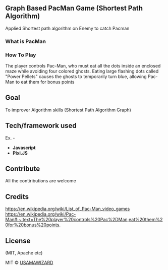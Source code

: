 ## Graph Based PacMan Game (Shortest Path Algorithm)
Applied Shortest path algorithm on Enemy to catch Pacman 

### What is PacMan

### How To Play
The player controls Pac-Man, who must eat all the dots inside an enclosed maze while avoiding four colored ghosts. Eating large flashing dots called "Power Pellets" causes the ghosts to temporarily turn blue, allowing Pac-Man to eat them for bonus points

## Goal 
To improver Algorithm skills (Shortest Path Algorithm Graph)

## Tech/framework used
Ex. -
<ul>
<li><b>Javascript</b></li>
<li><b>Pixi.JS</b></li>
</ul>


## Contribute

All the contiributions are welcome

## Credits

https://en.wikipedia.org/wiki/List_of_Pac-Man_video_games
https://en.wikipedia.org/wiki/Pac-Man#:~:text=The%20player%20controls%20Pac%2DMan,eat%20them%20for%20bonus%20points.

## License
(MIT, Apache etc)

MIT © [USAMAWIZARD]()
